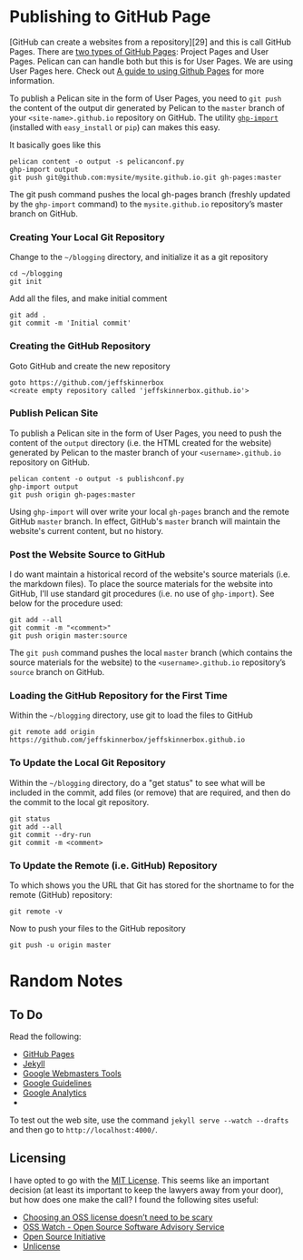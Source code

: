 # Publishing to GitHub Page
[GitHub can create a websites from a repository][29] and this is call GitHub Pages.
There are [two types of GitHub Pages][30]: Project Pages and User Pages.
Pelican can can handle both but this is for User Pages.
We are using User Pages here.
Check out [A guide to using Github Pages][33] for more information.

To publish a Pelican site in the form of User Pages,
you need to `git push` the content of the output dir generated by Pelican
to the `master` branch of your `<site-name>.github.io` repository on GitHub.
The utility [`ghp-import`][02] (installed with `easy_install` or `pip`) can makes this easy.

It basically goes like this

    pelican content -o output -s pelicanconf.py
    ghp-import output
    git push git@github.com:mysite/mysite.github.io.git gh-pages:master

The git push command pushes the local gh-pages branch
(freshly updated by the `ghp-import` command)
to the `mysite.github.io` repository’s master branch on GitHub.

### Creating Your Local Git Repository
Change to the `~/blogging` directory, and initialize it as a git repository
 
    cd ~/blogging
    git init
 
Add all the files, and make initial comment

    git add .
    git commit -m 'Initial commit'

### Creating the GitHub Repository
Goto GitHub and create the new repository

    goto https://github.com/jeffskinnerbox
    <create empty repository called 'jeffskinnerbox.github.io'>

### Publish Pelican Site
To publish a Pelican site in the form of User Pages,
you need to push the content of the `output` directory (i.e. the HTML created for the website)
generated by Pelican to the master branch of your `<username>.github.io` repository on GitHub.

    pelican content -o output -s publishconf.py
    ghp-import output
    git push origin gh-pages:master

Using `ghp-import` will over write your local `gh-pages` branch and the remote GitHub `master` branch.
In effect, GitHub's `master` branch will maintain the website's current content, but no history.

### Post the Website Source to GitHub
I do want maintain a historical record of the website's source materials (i.e. the markdown files).
To place the source materials for the website into GitHub,
I'll use standard git procedures (i.e. no use of `ghp-import`).
See below for the procedure used:

    git add --all
    git commit -m "<comment>"
    git push origin master:source

The `git push` command pushes the local `master` branch
(which contains the source materials for the website) to the `<username>.github.io`
repository’s `source` branch on GitHub.

### Loading the GitHub Repository for the First Time
Within the `~/blogging` directory, use git to load the files to GitHub
 
    git remote add origin https://github.com/jeffskinnerbox/jeffskinnerbox.github.io

### To Update the Local Git Repository
Within the `~/blogging` directory, do a "get status" to see what will be included in the commit,
add files (or remove) that are required, and then do the commit to the local git repository.

    git status
    git add --all
    git commit --dry-run
    git commit -m <comment>

### To Update the Remote (i.e. GitHub) Repository
To which shows you the URL that Git has stored for the shortname to for
the remote (GitHub) repository:

    git remote -v

Now to push your files to the GitHub repository

    git push -u origin master





# Random Notes

## To Do
Read the following:

* [GitHub Pages](http://pages.github.com/)
* [Jekyll](http://jekyllrb.com/)
* [Google Webmasters Tools](https://www.google.com/webmasters/)
* [Google Guidelines](http://www.feedthebot.com/)
* [Google Analytics](http://www.google.com/intl/en/analytics/)
* []()

To test out the web site, use the command `jekyll serve --watch --drafts`
and then go to `http://localhost:4000/`.

## Licensing
I have opted to go with the [MIT License][01]. 
This seems like an important decision
(at least its important to keep the lawyers away from your door),
but how does one make the call?
I found the following sites useful:

* [Choosing an OSS license doesn’t need to be scary](http://choosealicense.com/)
* [OSS Watch - Open Source Software Advisory Service](http://oss-watch.ac.uk/apps/licdiff/)
* [Open Source Initiative](http://opensource.org/licenses)
* [Unlicense](http://unlicense.org/)



[01]:http://opensource.org/licenses/MIT
[02]:https://github.com/davisp/ghp-import
[03]:
[04]:
[05]:
[06]:
[07]:
[08]:
[09]:
[29]:http://pages.github.com/
[30]:https://help.github.com/articles/user-organization-and-project-pages
[33]:http://www.thinkful.com/learn/a-guide-to-using-github-pages/

